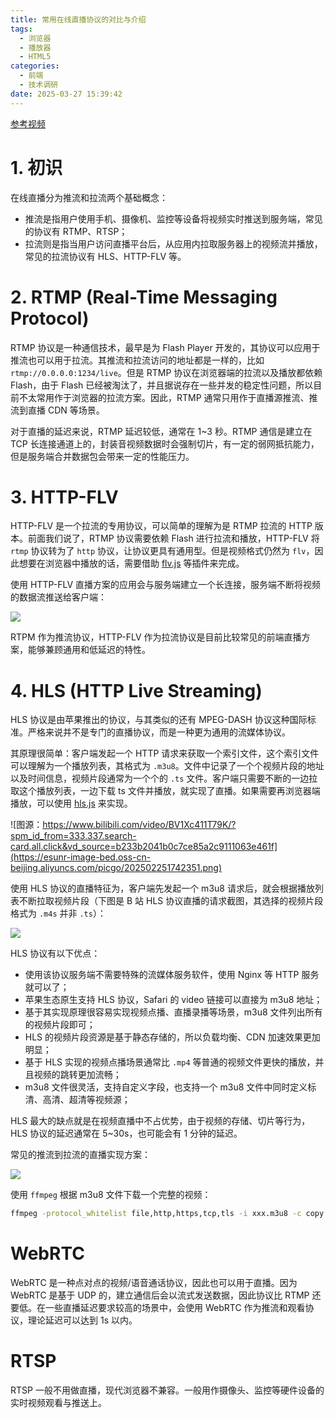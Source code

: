 ```yaml
---
title: 常用在线直播协议的对比与介绍
tags:
  - 浏览器
  - 播放器
  - HTML5
categories:
  - 前端
  - 技术调研
date: 2025-03-27 15:39:42
---
```

[参考视频](https://www.bilibili.com/video/BV1Xc411T79K/?spm_id_from=333.337.search-card.all.click&vd_source=b233b2041b0c7ce85a2c9111063e461f)

# 1. 初识

在线直播分为推流和拉流两个基础概念：

- 推流是指用户使用手机、摄像机、监控等设备将视频实时推送到服务端，常见的协议有 RTMP、RTSP；
- 拉流则是指当用户访问直播平台后，从应用内拉取服务器上的视频流并播放，常见的拉流协议有 HLS、HTTP-FLV 等。

# 2. RTMP (Real-Time Messaging Protocol)

RTMP 协议是一种通信技术，最早是为 Flash Player 开发的，其协议可以应用于推流也可以用于拉流。其推流和拉流访问的地址都是一样的，比如 `rtmp://0.0.0.0:1234/live`。但是 RTMP 协议在浏览器端的拉流以及播放都依赖 Flash，由于 Flash 已经被淘汰了，并且据说存在一些并发的稳定性问题，所以目前不太常用作于浏览器的拉流方案。因此，RTMP 通常只用作于直播源推流、推流到直播 CDN 等场景。

对于直播的延迟来说，RTMP 延迟较低，通常在 1~3 秒。RTMP 通信是建立在 TCP 长连接通道上的，封装音视频数据时会强制切片，有一定的弱网抵抗能力，但是服务端合并数据包会带来一定的性能压力。

# 3. HTTP-FLV

HTTP-FLV 是一个拉流的专用协议，可以简单的理解为是 RTMP 拉流的 HTTP 版本。前面我们说了，RTMP 协议需要依赖 Flash 进行拉流和播放，HTTP-FLV 将 `rtmp` 协议转为了 `http` 协议，让协议更具有通用型。但是视频格式仍然为 `flv`，因此想要在浏览器中播放的话，需要借助 [flv.js](https://github.com/bilibili/flv.js) 等插件来完成。

使用 HTTP-FLV 直播方案的应用会与服务端建立一个长连接，服务端不断将视频的数据流推送给客户端：

![](https://esunr-image-bed.oss-cn-beijing.aliyuncs.com/picgo/202502252013190.png)

RTPM 作为推流协议，HTTP-FLV 作为拉流协议是目前比较常见的前端直播方案，能够兼顾通用和低延迟的特性。

# 4. HLS (HTTP Live Streaming)

HLS 协议是由苹果推出的协议，与其类似的还有 MPEG-DASH 协议这种国际标准。严格来说并不是专门的直播协议，而是一种更为通用的流媒体协议。

其原理很简单：客户端发起一个 HTTP 请求来获取一个索引文件，这个索引文件可以理解为一个播放列表，其格式为 `.m3u8`。文件中记录了一个个视频片段的地址以及时间信息，视频片段通常为一个个的 `.ts` 文件。客户端只需要不断的一边拉取这个播放列表，一边下载 ts 文件并播放，就实现了直播。如果需要再浏览器端播放，可以使用 [hls.js](https://github.com/video-dev/hls.js) 来实现。

![图源：https://www.bilibili.com/video/BV1Xc411T79K/?spm_id_from=333.337.search-card.all.click&vd_source=b233b2041b0c7ce85a2c9111063e461f](https://esunr-image-bed.oss-cn-beijing.aliyuncs.com/picgo/202502251742351.png)

使用 HLS 协议的直播特征为，客户端先发起一个 m3u8 请求后，就会根据播放列表不断拉取视频片段（下图是 B 站 HLS 协议直播的请求截图，其选择的视频片段格式为 `.m4s` 并非 `.ts`）：

![](https://esunr-image-bed.oss-cn-beijing.aliyuncs.com/picgo/202502252016035.png)

HLS 协议有以下优点：

- 使用该协议服务端不需要特殊的流媒体服务软件，使用 Nginx 等 HTTP 服务就可以了；
- 苹果生态原生支持 HLS 协议，Safari 的 video 链接可以直接为 m3u8 地址；
- 基于其实现原理很容易实现视频点播、直播录播等场景，m3u8 文件列出所有的视频片段即可；
- HLS 的视频片段资源是基于静态存储的，所以负载均衡、CDN 加速效果更加明显；
- 基于 HLS 实现的视频点播场景通常比 `.mp4` 等普通的视频文件更快的播放，并且视频的跳转更加流畅；
- m3u8 文件很灵活，支持自定义字段，也支持一个 m3u8 文件中同时定义标清、高清、超清等视频源；

HLS 最大的缺点就是在视频直播中不占优势，由于视频的存储、切片等行为，HLS 协议的延迟通常在 5~30s，也可能会有 1 分钟的延迟。

常见的推流到拉流的直播实现方案：

![](https://esunr-image-bed.oss-cn-beijing.aliyuncs.com/picgo/202502251752789.png)

使用 `ffmpeg` 根据 m3u8 文件下载一个完整的视频：

```sh
ffmpeg -protocol_whitelist file,http,https,tcp,tls -i xxx.m3u8 -c copy output.mp4
```

# WebRTC

WebRTC 是一种点对点的视频/语音通话协议，因此也可以用于直播。因为 WebRTC 是基于 UDP 的，建立通信后会以流式发送数据，因此协议比 RTMP 还要低。在一些直播延迟要求较高的场景中，会使用 WebRTC 作为推流和观看协议，理论延迟可以达到 1s 以内。

# RTSP

RTSP 一般不用做直播，现代浏览器不兼容。一般用作摄像头、监控等硬件设备的实时视频观看与推送上。
